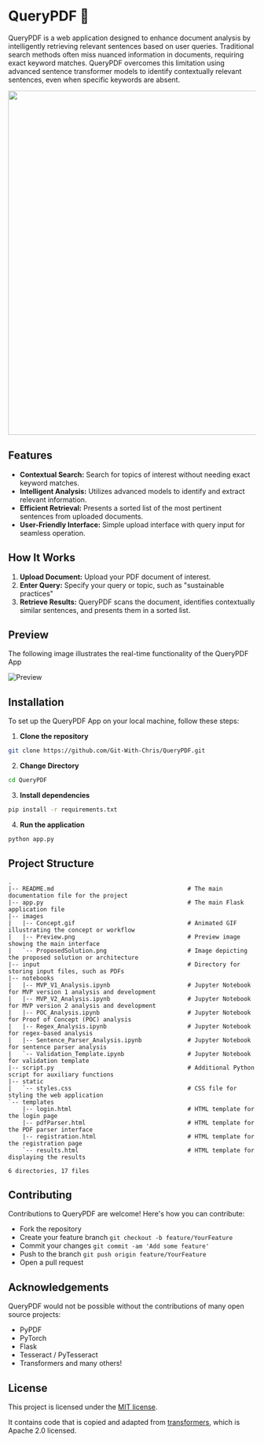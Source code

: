# QueryPDF 💬

QueryPDF is a web application designed to enhance document analysis by intelligently retrieving relevant sentences based on user queries. Traditional search methods often miss nuanced information in documents, requiring exact keyword matches. QueryPDF overcomes this limitation using advanced sentence transformer models to identify contextually relevant sentences, even when specific keywords are absent.

<p align="center">
  <img src="https://github.com/Git-With-Chris/ESG_Automation_ANZ/assets/132337461/782d8aab-7406-4d39-9291-bfb874aee466" width="700">
</p>

## Features

- **Contextual Search:** Search for topics of interest without needing exact keyword matches.
- **Intelligent Analysis:** Utilizes advanced models to identify and extract relevant information.
- **Efficient Retrieval:** Presents a sorted list of the most pertinent sentences from uploaded documents.
- **User-Friendly Interface:** Simple upload interface with query input for seamless operation.

## How It Works

1. **Upload Document:** Upload your PDF document of interest.
2. **Enter Query:** Specify your query or topic, such as "sustainable practices"
3. **Retrieve Results:** QueryPDF scans the document, identifies contextually similar sentences, and presents them in a sorted list.

## Preview
The following image illustrates the real-time functionality of the QueryPDF App

![Preview](https://github.com/Git-With-Chris/ESG_Automation_ANZ/assets/132337461/b8b56079-b457-4cb3-bdbb-735c93947542)

## Installation

To set up the QueryPDF App on your local machine, follow these steps:

1. **Clone the repository**

```bash
git clone https://github.com/Git-With-Chris/QueryPDF.git
```
2. **Change Directory**

```bash
cd QueryPDF
```
3. **Install dependencies**

```bash
pip install -r requirements.txt
```

4. **Run the application**
   
```bash
python app.py
```

## Project Structure

```text
.
|-- README.md                                      # The main documentation file for the project
|-- app.py                                         # The main Flask application file
|-- images
|   |-- Concept.gif                                # Animated GIF illustrating the concept or workflow
|   |-- Preview.png                                # Preview image showing the main interface
|   `-- ProposedSolution.png                       # Image depicting the proposed solution or architecture
|-- input                                          # Directory for storing input files, such as PDFs
|-- notebooks
|   |-- MVP_V1_Analysis.ipynb                      # Jupyter Notebook for MVP version 1 analysis and development
|   |-- MVP_V2_Analysis.ipynb                      # Jupyter Notebook for MVP version 2 analysis and development
|   |-- POC_Analysis.ipynb                         # Jupyter Notebook for Proof of Concept (POC) analysis
|   |-- Regex_Analysis.ipynb                       # Jupyter Notebook for regex-based analysis
|   |-- Sentence_Parser_Analysis.ipynb             # Jupyter Notebook for sentence parser analysis
|   `-- Validation_Template.ipynb                  # Jupyter Notebook for validation template
|-- script.py                                      # Additional Python script for auxiliary functions
|-- static
|   `-- styles.css                                 # CSS file for styling the web application
`-- templates
    |-- login.html                                 # HTML template for the login page
    |-- pdfParser.html                             # HTML template for the PDF parser interface
    |-- registration.html                          # HTML template for the registration page
    `-- results.html                               # HTML template for displaying the results

6 directories, 17 files
```
## Contributing

Contributions to QueryPDF are welcome! Here's how you can contribute:

- Fork the repository
- Create your feature branch `git checkout -b feature/YourFeature`
- Commit your changes `git commit -am 'Add some feature'`
- Push to the branch `git push origin feature/YourFeature`
- Open a pull request

## Acknowledgements

QueryPDF would not be possible without the contributions of many open source projects:

- PyPDF
- PyTorch
- Flask
- Tesseract / PyTesseract
- Transformers and many others!

## License

This project is licensed under the [MIT license](./LICENSE.txt).

It contains code that is copied and adapted from [transformers](https://github.com/huggingface/transformers), which is Apache 2.0 licensed.
